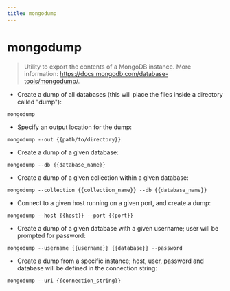```yaml
---
title: mongodump
---
```

# mongodump

> Utility to export the contents of a MongoDB instance.
> More information: <https://docs.mongodb.com/database-tools/mongodump/>.

- Create a dump of all databases (this will place the files inside a directory called "dump"):

`mongodump`

- Specify an output location for the dump:

`mongodump --out {{path/to/directory}}`

- Create a dump of a given database:

`mongodump --db {{database_name}}`

- Create a dump of a given collection within a given database:

`mongodump --collection {{collection_name}} --db {{database_name}}`

- Connect to a given host running on a given port, and create a dump:

`mongodump --host {{host}} --port {{port}}`

- Create a dump of a given database with a given username; user will be prompted for password:

`mongodump --username {{username}} {{database}} --password`

- Create a dump from a specific instance; host, user, password and database will be defined in the connection string:

`mongodump --uri {{connection_string}}`
